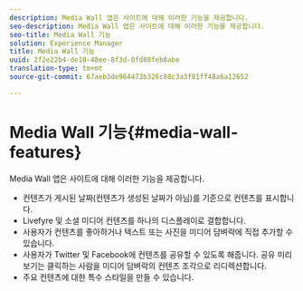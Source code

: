 ```yaml
---
description: Media Wall 앱은 사이트에 대해 이러한 기능을 제공합니다.
seo-description: Media Wall 앱은 사이트에 대해 이러한 기능을 제공합니다.
seo-title: Media Wall 기능
solution: Experience Manager
title: Media Wall 기능
uuid: 2f2e22b4-de10-48ee-8f3d-0fd88feb8abe
translation-type: tm+mt
source-git-commit: 67aeb3de964473b326c88c3a3f81ff48a6a12652

---
```



# Media Wall 기능{#media-wall-features}

Media Wall 앱은 사이트에 대해 이러한 기능을 제공합니다.



* 컨텐츠가 게시된 날짜(컨텐츠가 생성된 날짜가 아님)를 기준으로 컨텐츠를 표시합니다.
* Livefyre 및 소셜 미디어 컨텐츠를 하나의 디스플레이로 결합합니다.
* 사용자가 컨텐츠를 좋아하거나 텍스트 또는 사진을 미디어 담벼락에 직접 추가할 수 있습니다.
* 사용자가 Twitter 및 Facebook에 컨텐츠를 공유할 수 있도록 해줍니다. 공유 미리 보기는 클릭하는 사람을 미디어 담벼락의 컨텐츠 조각으로 리디렉션합니다.
* 주요 컨텐츠에 대한 특수 스타일을 만들 수 있습니다.

